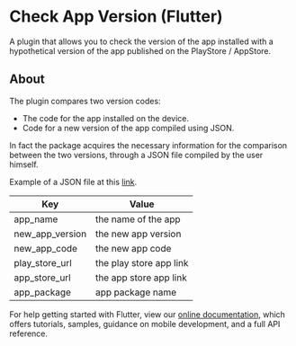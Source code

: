 # Check App Version (Flutter)

A plugin that allows you to check the version of the app installed with a hypothetical version of the app published on the PlayStore / AppStore.

## About

The plugin compares two version codes:
- The code for the app installed on the device.
- Code for a new version of the app compiled using JSON.

In fact the package acquires the necessary information for the comparison between the two versions, 
through a JSON file compiled by the user himself.

Example of a JSON file at this [link](https://flutter.dev/developing-packages/).

| Key           |       Value |
| ------------- | ------------- |
| app_name  | the name of the app  |
| new_app_version  | the new app version  |
| new_app_code  | the new app code  |
| play_store_url  | the play store app link  |
| app_store_url  | the app store app link  |
| app_package  | app package name  |


For help getting started with Flutter, view our 
[online documentation](https://flutter.dev/docs), which offers tutorials, 
samples, guidance on mobile development, and a full API reference.
